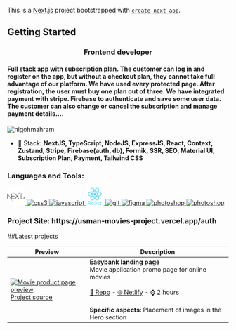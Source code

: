 This is a [Next.js](https://nextjs.org/) project bootstrapped with [`create-next-app`](https://github.com/vercel/next.js/tree/canary/packages/create-next-app).

## Getting Started

<h3 align="center">Frontend developer</h3>
<h4 align="left"> Full stack app with subscription plan. The customer can log in and register on the app, but without a checkout plan, they cannot take full advantage of our platform. We have used every protected page. After registration, the user must buy one plan out of three. We have integrated payment with stripe. Firebase to authenticate and save some user data. The customer can also change or cancel the subscription and manage payment details.... </h4>

<p align="left"> <img src="https://komarev.com/ghpvc/?username=nigohmahram&label=Profile%20views&color=0e75b6&style=flat" alt="nigohmahram" /> </p>

- 🌱 Stack: **NextJS, TypeScript, NodeJS, ExpressJS, React, Context, Zustand, Stripe, Firebase(auth, db), Formik, SSR, SEO, Material UI, Subscription Plan, Payment, Tailwind CSS**

<h3 align="left">Languages and Tools:</h3>
<p align="left">
    <a href="https://www.w3.org/nextjs/" target="_blank" rel="noreferrer"> <img src="https://raw.githubusercontent.com/devicons/devicon/master/icons/nextjs/nextjs-original-wordmark.svg" alt="html5" width="40" height="40"/>
    </a>
    <a href="https://www.w3schools.com/css/" target="_blank" rel="noreferrer"> <img src="https://www.logicbig.com/tutorials/misc/typescript/images/typescript.png" alt="css3" width="40" height="40"/>
    </a>
    <a href="https://developer.mozilla.org/en-US/docs/Web/JavaScript" target="_blank" rel="noreferrer"> <img src="https://www.braintechnosys.com/wp-content/themes/braintechnosys/img/tech/express-js.png" alt="javascript" width="40" height="40"/>
    </a>
    <a href="https://sass-lang.com" target="_blank" rel="noreferrer"> <img src="https://raw.githubusercontent.com/devicons/devicon/master/icons/react/react-original-wordmark.svg" alt="sass" width="40" height="40"/>
    </a>
    <a href="https://git-scm.com/" target="_blank" rel="noreferrer"> <img src="https://teletype.in/files/17/fe/17fe02c4-1d13-48c7-ac4d-4e4c133a6def.png" alt="git" width="40" height="40"/>
    </a>
    <a href="https://www.figma.com/" target="_blank" rel="noreferrer"> <img src="https://marmelab.com/react-admin/assets/techs/material-ui.png" alt="figma" width="40" height="40"/>
    </a>
    <a href="https://www.photoshop.com/en" target="_blank" rel="noreferrer"> <img src="https://www.pngmart.com/files/7/Payment-PNG-Clipart.png" alt="photoshop" width="40" height="40"/>
    </a>
    <a href="https://www.photoshop.com/en" target="_blank" rel="noreferrer"> <img src="https://media.zeemly.com/zeemly/product/tailwind-css.png" alt="photoshop" width="40" height="40"/>
    </a>

  </p>
  <h3 align="left">
  Project Site: https://usman-movies-project.vercel.app/auth
  </h3>

##Latest projects

  <table>
<thead>
<tr>
<th>Preview</th>
<th>Description</th>
</tr>
</thead>
<tbody>
<tr>
<td><a target="_blank" rel="noopener noreferrer nofollow" href="https://camo.githubusercontent.com/2f0f7baa1627181caa656bf6fa631479e1c3880af09e176caa2eb7bb493f5ca0/68747470733a2f2f7265732e636c6f7564696e6172792e636f6d2f647a32303973366a6b2f696d6167652f75706c6f61642f715f6175746f2c775f3730302f4368616c6c656e6765732f66687a70646e616272656b353068766866746e6c2e6a7067"><img src="https://camo.githubusercontent.com/2f0f7baa1627181caa656bf6fa631479e1c3880af09e176caa2eb7bb493f5ca0/68747470733a2f2f7265732e636c6f7564696e6172792e636f6d2f647a32303973366a6b2f696d6167652f75706c6f61642f715f6175746f2c775f3730302f4368616c6c656e6765732f66687a70646e616272656b353068766866746e6c2e6a7067" alt="Movie product page preview" width="250" data-canonical-src="https://i.ibb.co/y6tC826/1.png" style="max-width: 100%;"></a><br><a href="https://www.frontendmentor.io/challenges/ecommerce-product-page-UPsZ9MJp6" rel="nofollow">Project source</a></td>
<td><strong>Easybank landing page</strong> <br>Movie application promo page for online movies <br><br> <a href="https://i.ibb.co/5cQXmSk/2.png"><g-emoji class="g-emoji" alias="receipt" fallback-src="https://i.ibb.co/5cQXmSk/2.png">🧾</g-emoji> Repo</a> - <a href="https://mjb-easybank.netlify.app/" rel="nofollow"><g-emoji class="g-emoji" alias="globe_with_meridians" fallback-src="https://i.ibb.co/6DdzY7t/image.png">🌐</g-emoji> Netlify</a> - <g-emoji class="g-emoji" alias="watch" fallback-src="https://i.ibb.co/TgRVvRq/3.png">⌚</g-emoji> 2 hours<br><br> <strong>Specific aspects:</strong> Placement of images in the Hero section</td>
</tr>

</tbody>
</table>
